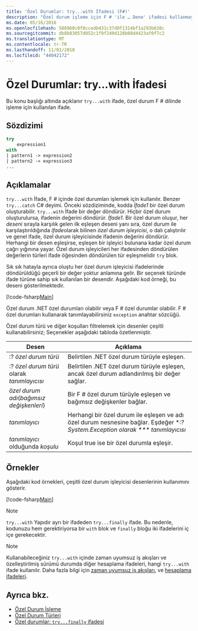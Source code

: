 ```yaml
---
title: 'Özel Durumlar: try...with İfadesi (F#)'
description: "Özel durum işleme için F # 'ile … Dene' ifadesi kullanmayı öğrenin."
ms.date: 05/16/2016
ms.openlocfilehash: 588960c0f8ccedb431c37d0f1314bf1a293b638c
ms.sourcegitcommit: db8b83057d052c1f9f249d128b08d4423af0f7c2
ms.translationtype: MT
ms.contentlocale: tr-TR
ms.lasthandoff: 11/02/2018
ms.locfileid: "44042172"
---
```

# <a name="exceptions-the-trywith-expression"></a>Özel Durumlar: try...with İfadesi

Bu konu başlığı altında açıklanır `try...with` ifade, özel durum F # dilinde işleme için kullanılan ifade.

## <a name="syntax"></a>Sözdizimi

```fsharp
try
    expression1
with
| pattern1 -> expression2
| pattern2 -> expression3
...
```

## <a name="remarks"></a>Açıklamalar

`try...with` İfade, F # içinde özel durumları işlemek için kullanılır. Benzer `try...catch` C# deyimi. Önceki sözdiziminde, kodda *İfade1* bir özel durum oluşturabilir. `try...with` İfade bir değer döndürür. Hiçbir özel durum oluşturulursa, ifadenin değerini döndürür. *İfade1*. Bir özel durum oluşur, her *deseni* sırayla karşılık gelen ilk eşleşen deseni yanı sıra, özel durum ile karşılaştırıldığında *ifade*olarak bilinen *özel durum işleyicisi*, o dalı çalıştırılır ve genel ifade, özel durum işleyicisinde ifadenin değerini döndürür. Herhangi bir desen eşleşirse, eşleşen bir işleyici bulunana kadar özel durum çağrı yığınına yayar. Özel durum işleyicileri her ifadesinden döndürülen değerlerin türleri ifade öğesinden döndürülen tür eşleşmelidir `try` blok.

Sık sık hatayla ayrıca oluştu her özel durum işleyicisi ifadelerinde döndürüldüğü geçerli bir değer yoktur anlamına gelir. Bir seçenek türünde ifade türüne sahip sık kullanılan bir desendir. Aşağıdaki kod örneği, bu deseni gösterilmektedir.

[!code-fsharp[Main](../../../../samples/snippets/fsharp/lang-ref-2/snippet5601.fs)]

Özel durum .NET özel durumları olabilir veya F # özel durumlar olabilir. F # özel durumları kullanarak tanımlayabilirsiniz `exception` anahtar sözcüğü.

Özel durum türü ve diğer koşulları filtrelemek için desenler çeşitli kullanabilirsiniz; Seçenekler aşağıdaki tabloda özetlenmiştir.

|Desen|Açıklama|
|-------|-----------|
|:? *özel durum türü*|Belirtilen .NET özel durum türüyle eşleşen.|
|:? *özel durum türü* olarak *tanımlayıcısı*|Belirtilen .NET özel durum türüyle eşleşen, ancak özel durum adlandırılmış bir değer sağlar.|
|*özel durum adı*(*bağımsız değişkenleri*)|Bir F # özel durum türüyle eşleşen ve bağımsız değişkenler bağlar.|
|*tanımlayıcı*|Herhangi bir özel durum ile eşleşen ve adı özel durum nesnesine bağlar. Eşdeğer **:? System.Exception olarak *** tanımlayıcısı*|
|*tanımlayıcı* olduğunda *koşulu*|Koşul true ise bir özel durumla eşleşir.|

## <a name="examples"></a>Örnekler

Aşağıdaki kod örnekleri, çeşitli özel durum işleyicisi desenlerinin kullanımını gösterir.

[!code-fsharp[Main](../../../../samples/snippets/fsharp/lang-ref-2/snippet5602.fs)]

>[!NOTE]
`try...with` Yapıdır ayrı bir ifadeden `try...finally` ifade. Bu nedenle, kodunuzu hem gerektiriyorsa bir `with` blok ve `finally` bloğu iki ifadelerini iç içe gerekecektir.

>[!NOTE]
Kullanabileceğiniz `try...with` içinde zaman uyumsuz iş akışları ve özelleştirilmiş sürümü durumda diğer hesaplama ifadeleri, hangi `try...with` ifade kullanılır. Daha fazla bilgi için [zaman uyumsuz iş akışları](../asynchronous-workflows.md), ve [hesaplama ifadeleri](../computation-expressions.md).

## <a name="see-also"></a>Ayrıca bkz.

- [Özel Durum İşleme](index.md)
- [Özel Durum Türleri](exception-types.md)
- [Özel durumlar: `try...finally` ifadesi](the-try-finally-expression.md)
